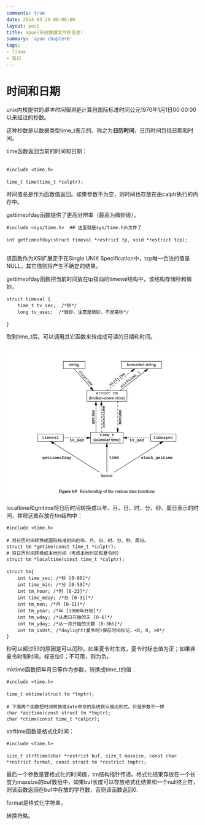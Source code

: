 ```yaml
---
comments: true
date: 2014-03-29 08:06:00
layout: post
title: apue(系统数据文件和信息)
summary: 'apue chapter6'
tags:
- linux
- 笔记
---
```


[time-func]: /assets/Figure6-1.png "time-function"

# 时间和日期

unix内核提供的*基本时间服务*是计算自国际标准时间公元1970年1月1日00:00:00以来经过的秒数。

这种秒数是以数据类型time_t表示的。称之为**日历时间**，日历时间包括日期和时间。

time函数返回当前的时间和日期：

```

#include <time.h>

time_t time(time_t *calptr);

```

时间值总是作为函数值返回。如果参数不为空，则时间也存放在由calptr执行的内存中。

gettimeofday函数提供了更高分辨率（最高为微妙级）。

```
#include <sys/time.h>  ## 这里就是sys/time.h头文件了

int gettimeofday(struct timeval *restrict tp, void *restrict tzp);


```
该函数作为XSI扩展定于在Single UNIX Specification中，tzp唯一合法的值是NULL，其它值则将产生不确定的结果。

gettimeofday函数把当前时间放在tp指向的timeval结构中，该结构存储秒和微妙。

```
struct timeval {
	time_t tv_sec;  /*秒*/
	long tv_usec;  /*微妙，注意是微妙，不是毫秒*/

}
```

取到time_t后，可以调用其它函数来转成成可读的日期和时间。

![alt text][time-func]

localtime和gmtime将日历时间转换成以年、月、日、时、分、秒、周日表示的时间，并将这些存放在tm结构中：


```
#include <time.h>

# 将日历时间转换成国际标准时间的年、月、日、时、分、秒、周日。
struct tm *gmtime(const time_t *calptr);
# 将日历时间转换成本地时间（考虑本地时区和夏令时）
struct tm *localtime(const time_t *calptr);

struct tm{
	int time_sec; /*秒 [0-60]*/
	int time_min; /*分 [0-59]*/
	int tm_hour; /*时 [0-23]*/
	int time_mday; /*日 [0-31]*/
	int tm_mon; /*月 [0-11]*/
	int tm_year; /*年 [1900年开始]*/
	int tm_wday; /*从周日开始的天 [0-6]*/
	int tm_yday; /*从一月开始的天数 [0-365]*/
	int tm_isdst; /*daylight(夏令时)保存时间标记，<0, 0, >0*/
}
```

秒可以超过59的原因是可以闰秒。如果夏令时生效，夏令时标志值为正；如果非夏令时制时间，标志位0；不可用，则为负。

mktime函数把年月日等作为参数，转换成time_t的值：

```
#include <time.h>

time_t mktime(struct tm *tmptr);

# 下面两个函数把时间转换成date命令的系统默认输出形式。只是参数不一样
char *asctime(const struct tm *tmptr);
char *ctime(const time_t *calptr);

```

strftime函数是格式化时间：

```
#include <time.h>

size_t strftime(char *restrict buf, size_t masxize, const char *restrict format, const struct tm *restrict tmptr);

```

最后一个参数是要格式化的时间值，tm结构指针传递。格式化结果存放在一个长度为maxsize的buf数组中，如果buf长度可以存放格式化结果和一个null终止符，则该函数返回在buf中存放的字符数，否则该函数返回0.

format是格式化字符串。


转换符略。












